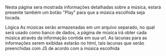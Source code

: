 Nesta página sera mostrada informações detalhadas sobre a música, estará presente também um botão "Play" para que a música
escolhida seja tocada.

Lógica
As músicas serão armazenadas em um arquivo separado, no qual será usado como banco de dados, a página de música irá obter cada
música através da informação contida em sua url.
As lacunas para as informações serem exibidas estarão no html, tais lacunas que serão preenchidas com JS de acordo com a música
escolhida
